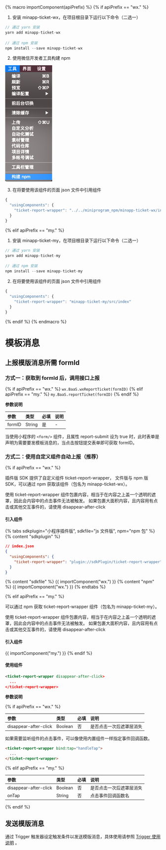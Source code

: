{% macro importComponent(apiPrefix) %}
{% if apiPrefix == "wx." %}
1. 安装 minapp-ticket-wx，在项目根目录下运行以下命令（二选一）

  ```js
  // 通过 yarn 安装
  yarn add minapp-ticket-wx

  // 通过 npm 安装
  npm install --save minapp-ticket-wx
  ```
2. 使用微信开发者工具构建 npm

  ![构建 npm](/images/template-message/build-npm.png)

3. 在将要使用该组件的页面 json 文件中引用组件

  ```js
  {
    "usingComponents": {
      "ticket-report-wrapper": "../../miniprogram_npm/minapp-ticket-wx/index"
    }
  }
  ```
{% elif apiPrefix == "my." %}
1. 安装 minapp-ticket-my，在项目根目录下运行以下命令（二选一）

  ```js
  // 通过 yarn 安装
  yarn add minapp-ticket-my

  // 通过 npm 安装
  npm install --save minapp-ticket-my
  ```

2. 在将要使用该组件的页面 json 文件中引用组件

  ```js
  {
    "usingComponents": {
      "ticket-report-wrapper": "minapp-ticket-my/src/index"
    }
  }
  ```
{% endif %}
{% endmacro %}

# 模板消息

## 上报模版消息所需 formId

### 方式一：获取到 formId 后，调用接口上报
{% if apiPrefix == "wx." %}
`wx.BaaS.wxReportTicket(formID)`
{% elif apiPrefix == "my." %}
`my.BaaS.reportTicket(formID)`
{% endif %}

**参数说明**

| 参数   | 类型   | 必填 | 说明 |
| :----- | :----- | :--- | :-- |
| formID | String | 是   | - |

当使用小程序的 `<form/>` 组件，且属性 report-submit 设为 true 时，此时表单是声明为需要要发模板消息的，当点击按钮提交表单即可获取 formID。

### 方式二：使用自定义组件自动上报（推荐）
{% if apiPrefix == "wx." %}

插件版 SDK 提供了自定义组件 ticket-report-wrapper，
文件版与 npm 版 SDK，可以通过 npm 获取该组件（包名为 minapp-ticket-wx）。

使用 ticket-report-wrapper 组件包裹内容，相当于在内容之上盖一个透明的遮罩，因此会内容中的点击事件无法被触发。
如果包裹大面积内容，且内容用有点击或其他交互事件的，请使用 disappear-after-click

#### 引入组件
{% tabs sdkplugin="小程序插件版", sdkfile="js 文件版", npm="npm 包" %}
{% content "sdkplugin" %}

```json
// index.json
{
  "usingComponents": {
    "ticket-report-wrapper": "plugin://sdkPlugin/ticket-report-wrapper"
  }
}
```
{% content "sdkfile" %}
{{ importComponent("wx.") }}
{% content "npm" %}
{{ importComponent("wx.") }}
{% endtabs %}

{% elif apiPrefix == "my." %}

可以通过 npm 获取 ticket-report-wrapper 组件（包名为 minapp-ticket-my）。

使用 ticket-report-wrapper 组件包裹内容，相当于在内容之上盖一个透明的遮罩，因此会内容中的点击事件无法被触发。
如果包裹大面积内容，且内容用有点击或其他交互事件的，请使用 disappear-after-click

#### 引入组件
{{ importComponent("my.") }}
{% endif %}

#### 使用组件
```xml
<ticket-report-wrapper disappear-after-click>
  ...
</ticket-report-wrapper>
```

**参数说明**

{% if apiPrefix == "wx." %}

| 参数   | 类型   | 必填 | 说明 |
| :----- | :----- | :--- | :--- |
| disappear-after-click | Boolean | 否   | 是否点击一次后遮罩层消失 |

如果需要监听组件的点击事件，可以像使用内置组件一样指定事件回调函数。

```html
<ticket-report-wrapper bind:tap="handleTap">
  ...
</ticket-report-wrapper>
```

{% elif apiPrefix == "my." %}

| 参数   | 类型   | 必填 | 说明 |
| :----- | :----- | :--- | :--- |
| disappear-after-click | Boolean | 否   | 是否点击一次后遮罩层消失 |
| onTap | String | 否   | 点击事件回调函数名 |

{% endif %}

## 发送模版消息

通过 Trigger 触发器设定触发条件以发送模版消息，具体使用请参照 [Trigger 使用说明](http://support.minapp.com/hc/kb/article/1080135) 。
